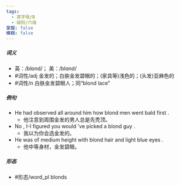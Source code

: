 ```yaml
---
tags:
  - 首字母/B
  - 级别/六级
掌握: false
模糊: false
---
```

##### 词义
- 英：/blɒnd/； 美：/blɑnd/
- #词性/adj  金发的；白肤金发碧眼的；(家具等)浅色的；(头发)亚麻色的
- #词性/n  白肤金发碧眼人；同“blond lace”
##### 例句
- He had observed all around him how blond men went bald first .
	- 他注意到周围金发的男人总是先秃顶。
- No , I-I figured you would 've picked a blond guy .
	- 我以为你会选金发的。
- He was of medium height with blond hair and light blue eyes .
	- 他中等身材，金发碧眼。
##### 形态
- #形态/word_pl blonds
